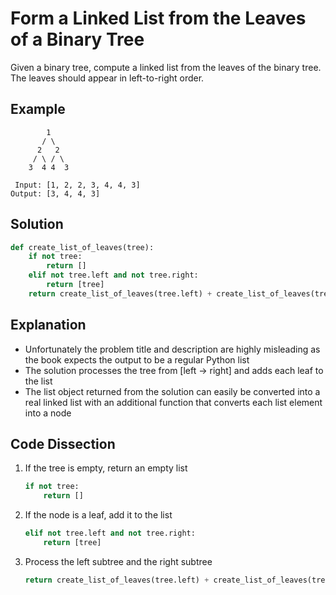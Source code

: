 # Form a Linked List from the Leaves of a Binary Tree
Given a binary tree, compute a linked list from the leaves of the binary tree. The leaves should appear in left-to-right order.

## Example
```
        1
       / \
      2   2
     / \ / \
    3  4 4  3

 Input: [1, 2, 2, 3, 4, 4, 3]
Output: [3, 4, 4, 3]
```

## Solution
```python
def create_list_of_leaves(tree):
    if not tree:
        return []
    elif not tree.left and not tree.right:
        return [tree]
    return create_list_of_leaves(tree.left) + create_list_of_leaves(tree.right)
```

## Explanation
* Unfortunately the problem title and description are highly misleading as the book expects the output to be a regular Python list
* The solution processes the tree from [left -> right] and adds each leaf to the list
* The list object returned from the solution can easily be converted into a real linked list with an additional function that converts each list element into a node

## Code Dissection
1. If the tree is empty, return an empty list
    ```python
    if not tree:
        return []
    ```
2. If the node is a leaf, add it to the list
    ```python
    elif not tree.left and not tree.right:
        return [tree]
    ```
3. Process the left subtree and the right subtree
    ```python
    return create_list_of_leaves(tree.left) + create_list_of_leaves(tree.right)
    ```